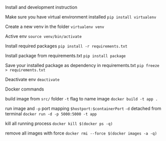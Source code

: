 Install and development instruction

Make sure you have virtual environment installed
`pip install virtualenv`

Create a new venv in the folder
`virtualenv venv`

Active env
`source venv/bin/activate`

Install required packages
`pip install -r requirements.txt`

Install package from requirements.txt
`pip install package`

Save your installed package as dependency in requirements.txt
`pip freeze > requirements.txt`

Deactivate env
`deactivate`

Docker commands

build image from `src/` folder `-t` flag to name image
`docker build -t app .`

run image and `-p` port mapping `$hostport:$containerPort` `-d` detached from terminal
`docker run -d -p 5000:5000 -t app`

kill all running process
`docker kill $(docker ps -q)`

remove all images with force
`docker rmi --force $(docker images -a -q)`
